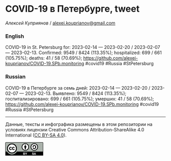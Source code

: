 COVID-19 в Петербурге, tweet
============================

*Алексей Куприянов* /
<a href="mailto:alexei.kouprianov@gmail.com" class="email">alexei.kouprianov@gmail.com</a>

### English

COVID-19 in St. Petersburg for: 2023-02-14 — 2023-02-20 / 2023-02-07 —
2023-02-13. Сonfirmed: 9549 / 8424 (113.35%); hospitalized: 699 / 661
(105.75%); deaths: 41 / 58 (70.69%);
<a href="https://github.com/alexei-kouprianov/COVID-19.SPb.monitoring" class="uri">https://github.com/alexei-kouprianov/COVID-19.SPb.monitoring</a>
\#covid19 \#Russia \#StPetersburg

### Russian

COVID-19 в Петербурге за семь дней: 2023-02-14 — 2023-02-20 / 2023-02-07
— 2023-02-13. Выявлено: 9549 / 8424 (113.35%); госпитализировано: 699 /
661 (105.75%); умерших: 41 / 58 (70.69%);
<a href="https://github.com/alexei-kouprianov/COVID-19.SPb.monitoring" class="uri">https://github.com/alexei-kouprianov/COVID-19.SPb.monitoring</a>
\#covid19 \#Russia \#StPetersburg

------------------------------------------------------------------------

Данные, тексты и инфографика размещены в этом репозитории на условиях
лицензии Creative Commons Attribution-ShareAlike 4.0 International ([CC
BY-SA 4.0](https://creativecommons.org/licenses/by-sa/4.0/)).

![](../misc/CC-BY-SA-icon.png "CC-BY-SA")
